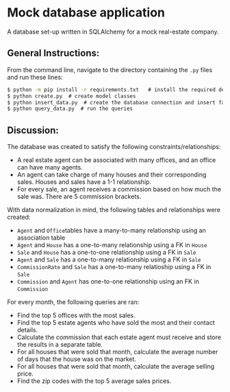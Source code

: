 # Mock database application

A database set-up written in SQLAlchemy for a mock real-estate company.

## General Instructions:

From the command line, navigate to the directory containing the `.py` files and run these lines:
```cmd
$ python -m pip install -r requirements.txt   # install the required dependencies
$ python create.py  # create model classes
$ python insert_data.py  # create the database connection and insert fake data to test out queries
$ python query_data.py  # run the queries
```

## Discussion:

The database was created to satisfy the following constraints/relationships:
- A real estate agent can be associated with many offices, and an office can have many agents.
- An agent can take charge of many houses and their corresponding sales. Houses and sales have a 1-1 relationship.
- For every sale, an agent receives a commission based on how much the sale was. There are 5 commission brackets.

With data normalization in mind, the following tables and relationships were created:
- `Agent` and `Office`tables have a many-to-many relationship using an association table
- `Agent` and `House` has a one-to-many relationship using a FK in `House`
- `Sale` and `House` has a one-to-one relationship using a FK in `Sale`
- `Agent` and `Sale` has a one-to-many relationship using a FK in `Sale`
- `CommissionRate` and `Sale` has a one-to-many relatioship using a FK in `Sale`
- `Commission` and `Agent` has one-to-one relationship using an FK in `Commission`

For every month, the following queries are ran:
- Find the top 5 offices with the most sales.
- Find the top 5 estate agents who have sold the most and their contact details.
- Calculate the commission that each estate agent must receive and store the results in a separate table.
- For all houses that were sold that month, calculate the average number of days that the house was on the market.
- For all houses that were sold that month, calculate the average selling price.
- Find the zip codes with the top 5 average sales prices.
